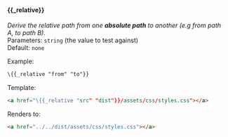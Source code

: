 #### \{{_relative}}
_Derive the relative path from one **absolute path** to another (e.g from path A, to path B)._
<br>Parameters: `string` (the value to test against)
<br>Default: `none`

Example:

```html
\{{_relative "from" "to"}}
```
Template:

```html
<a href="\{{_relative "src" "dist"}}/assets/css/styles.css"></a>
```

Renders to:

```html
<a href="../../dist/assets/css/styles.css"></a>
```